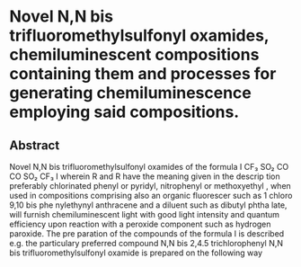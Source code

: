 # Novel N,N bis trifluoromethylsulfonyl oxamides, chemiluminescent compositions containing them and processes for generating chemiluminescence employing said compositions.

## Abstract
Novel N,N bis trifluoromethylsulfonyl oxamides of the formula I CF₃ SO₂ CO CO SO₂ CF₃ I wherein R and R have the meaning given in the descrip tion preferably chlorinated phenyl or pyridyl, nitrophenyl or methoxyethyl , when used in compositions comprising also an organic fluorescer such as 1 chloro 9,10 bis phe nylethynyl anthracene and a diluent such as dibutyl phtha late, will furnish chemiluminescent light with good light intensity and quantum efficiency upon reaction with a peroxide component such as hydrogen paroxide. The pre paration of the compounds of the formula I is described e.g. the particulary preferred compound N,N bis 2,4.5 trichlorophenyl N,N bis trifluoromethylsulfonyl oxamide is prepared on the following way